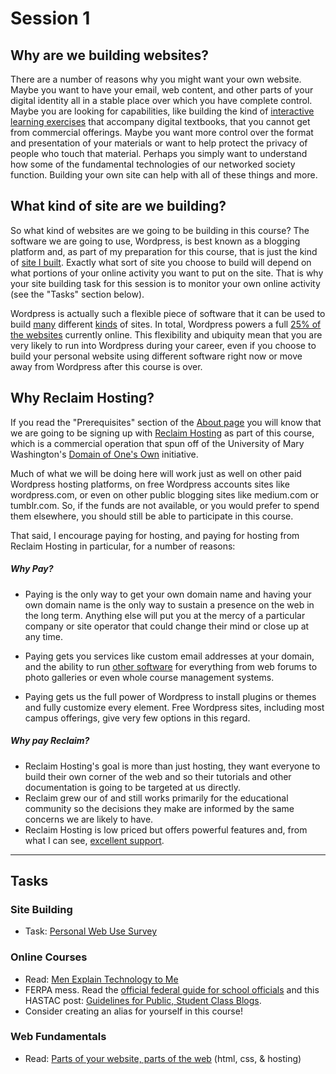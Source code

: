 # Session 1

## Why are we building websites?

There are a number of reasons why you might want your own website. Maybe you want to have your email, web content, and other parts of your digital identity all in a stable place over which you have complete control. Maybe you are looking for capabilities, like building the kind of [interactive learning exercises](http://edtechgarden.org/2016/01/06/self-publishing-some-h5p-tests/) that accompany digital textbooks, that you cannot get from commercial offerings. Maybe you want more control over the format and presentation of your materials or want to help protect the privacy of people who touch that material. Perhaps you simply want to understand how some of the fundamental technologies of our networked society function. Building your own site can help with all of these things and more. 

## What kind of site are we building? 

So what kind of websites are we going to be building in this course? The software we are going to use, Wordpress, is best known as a blogging platform and, as part of my preparation for this course, that is just the kind of [site I built](http://edtechgarden.org). Exactly what sort of site you choose to build will depend on what portions of your online activity you want to put on the site. That is why your site building task for this session is to monitor your own online activity (see the "Tasks" section below). 

Wordpress is actually such a flexible piece of software that it can be used to build [many](http://www.jhornig.at/) different [kinds](http://solopracticeuniversity.com/) of sites. In total, Wordpress powers a full [25% of the websites](http://venturebeat.com/2015/11/08/wordpress-now-powers-25-of-the-web/) currently online. This flexibility and ubiquity mean that you are very likely to run into Wordpress during your career, even if you choose to build your personal website using different software right now or move away from Wordpress after this course is over.  

## Why Reclaim Hosting?

If you read the "Prerequisites" section of the [About page](../README.md) you will know that we are going to be signing up with [Reclaim Hosting](https://reclaimhosting.com/) as part of this course, which is a commercial operation that spun off of the University of Mary Washington's [Domain of One's Own](http://umw.domains/) initiative. 

Much of what we will be doing here will work just as well on other paid Wordpress hosting platforms,  on free Wordpress accounts sites like wordpress.com, or even on other public blogging sites like medium.com or tumblr.com. So, if the funds are not available, or you would prefer to spend them elsewhere, you should still be able to participate in this course. 

That said, I encourage paying for hosting, and paying for hosting from Reclaim Hosting in particular, for a number of reasons: 

##### Why Pay?

* Paying is the only way to get your own domain name and having your own domain name is the only way to sustain a presence on the web in the long term. Anything else will put you at the mercy of a particular company or site operator that could change their mind or close up at any time. 

* Paying gets you services like custom email addresses at your domain, and the ability to run [other software](http://installatron.com/apps) for everything from web forums to photo galleries or even whole course management systems.

* Paying gets us the full power of Wordpress to install plugins or themes and fully customize every element. Free Wordpress sites, including most campus offerings, give very few options in this regard.

##### Why pay Reclaim?

* Reclaim Hosting's goal is more than just hosting, they want everyone to build their own corner of the web and so their tutorials and other documentation is going to be targeted at us directly.
* Reclaim grew our of and still works primarily for the educational community so the decisions they make are informed by the same concerns we are likely to have. 
* Reclaim Hosting is low priced but offers powerful features and, from what I can see, [excellent support](http://bavatuesdays.com/reclaim-growth-with-support/).

-------

## Tasks

### Site Building

* Task: [Personal Web Use Survey](./websurvey.md)

### Online Courses

* Read: [Men Explain Technology to Me](http://hackeducation.com/2014/11/18/gender-and-ed-tech/)
* FERPA mess. Read the [official federal guide for school officials](http://familypolicy.ed.gov/ferpa-school-officials?src=ferpa-p) and this HASTAC post: [Guidelines for Public, Student Class Blogs](https://www.hastac.org/blogs/superadmin/2012/11/30/guidelines-public-student-class-blogs-ethics-legalities-ferpa-and-more).
* Consider creating an alias for yourself in this course!


### Web Fundamentals

* Read: [Parts of your website, parts of the web](./webparts.md) (html, css, &amp; hosting)
